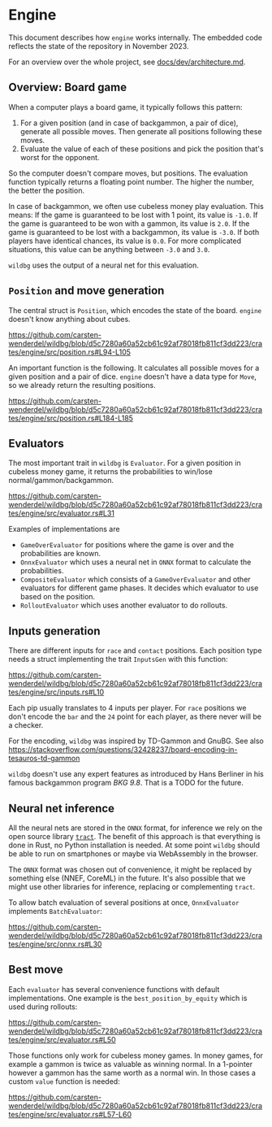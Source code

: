 # Engine

This document describes how `engine` works internally.
The embedded code reflects the state of the repository in November 2023.

For an overview over the whole project, see [docs/dev/architecture.md](./architecture.md).

## Overview: Board game

When a computer plays a board game, it typically follows this pattern:
1. For a given position (and in case of backgammon, a pair of dice), generate all possible moves. Then generate all positions following these moves.
2. Evaluate the value of each of these positions and pick the position that's worst for the opponent.

So the computer doesn't compare moves, but positions. The evaluation function typically returns a floating point number. The higher the number, the better the position.

In case of backgammon, we often use cubeless money play evaluation.
This means: If the game is guaranteed to be lost with 1 point, its value is `-1.0`.
If the game is guaranteed to be won with a gammon, its value is `2.0`.
If the game is guaranteed to be lost with a backgammon, its value is `-3.0`.
If both players have identical chances, its value is `0.0`.
For more complicated situations, this value can be anything between `-3.0` and `3.0`.

`wildbg` uses the output of a neural net for this evaluation.

## `Position` and move generation

The central struct is `Position`, which encodes the state of the board. `engine` doesn't know anything about cubes.

https://github.com/carsten-wenderdel/wildbg/blob/d5c7280a60a52cb61c92af78018fb811cf3dd223/crates/engine/src/position.rs#L94-L105

An important function is the following. It calculates all possible moves for a given position and a pair of dice.
`engine` doesn't have a data type for `Move`, so we already return the resulting positions.

https://github.com/carsten-wenderdel/wildbg/blob/d5c7280a60a52cb61c92af78018fb811cf3dd223/crates/engine/src/position.rs#L184-L185

## Evaluators

The most important trait in `wildbg` is `Evaluator`.
For a given position in cubeless money game, it returns the probabilities to win/lose normal/gammon/backgammon.

https://github.com/carsten-wenderdel/wildbg/blob/d5c7280a60a52cb61c92af78018fb811cf3dd223/crates/engine/src/evaluator.rs#L31

Examples of implementations are
- `GameOverEvaluator` for positions where the game is over and the probabilities are known.
- `OnnxEvaluator` which uses a neural net in `ONNX` format to calculate the probabilities.
- `CompositeEvaluator` which consists of a `GameOverEvaluator` and other evaluators for different game phases. It decides which evaluator to use based on the position.
- `RolloutEvaluator` which uses another evaluator to do rollouts.

## Inputs generation

There are different inputs for `race` and `contact` positions.
Each position type needs a struct implementing the trait `InputsGen` with this function:

https://github.com/carsten-wenderdel/wildbg/blob/d5c7280a60a52cb61c92af78018fb811cf3dd223/crates/engine/src/inputs.rs#L10

Each pip usually translates to 4 inputs per player. For `race` positions we don't encode the `bar` and the `24` point for each player, as there never will be a checker.

For the encoding, `wildbg` was inspired by TD-Gammon and GnuBG. See also https://stackoverflow.com/questions/32428237/board-encoding-in-tesauros-td-gammon

`wildbg` doesn't use any expert features as introduced by Hans Berliner in his famous backgammon program _BKG 9.8_.
That is a TODO for the future.

## Neural net inference

All the neural nets are stored in the `ONNX` format, for inference we rely on the open source library [`tract`](https://github.com/sonos/tract).
The benefit of this approach is that everything is done in Rust, no Python installation is needed.
At some point `wildbg` should be able to run on smartphones or maybe via WebAssembly in the browser.

The `ONNX` format was chosen out of convenience, it might be replaced by something else (NNEF, CoreML) in the future.
It's also possible that we might use other libraries for inference, replacing or complementing `tract`.

To allow batch evaluation of several positions at once, `OnnxEvaluator` implements `BatchEvaluator`:

https://github.com/carsten-wenderdel/wildbg/blob/d5c7280a60a52cb61c92af78018fb811cf3dd223/crates/engine/src/onnx.rs#L30

## Best move

Each `evaluator` has several convenience functions with default implementations. One example is the `best_position_by_equity`
which is used during rollouts:

https://github.com/carsten-wenderdel/wildbg/blob/d5c7280a60a52cb61c92af78018fb811cf3dd223/crates/engine/src/evaluator.rs#L50

Those functions only work for cubeless money games. In money games, for example a gammon is twice as valuable as winning normal.
In a 1-pointer however a gammon has the same worth as a normal win. In those cases a custom `value` function is needed:

https://github.com/carsten-wenderdel/wildbg/blob/d5c7280a60a52cb61c92af78018fb811cf3dd223/crates/engine/src/evaluator.rs#L57-L60
